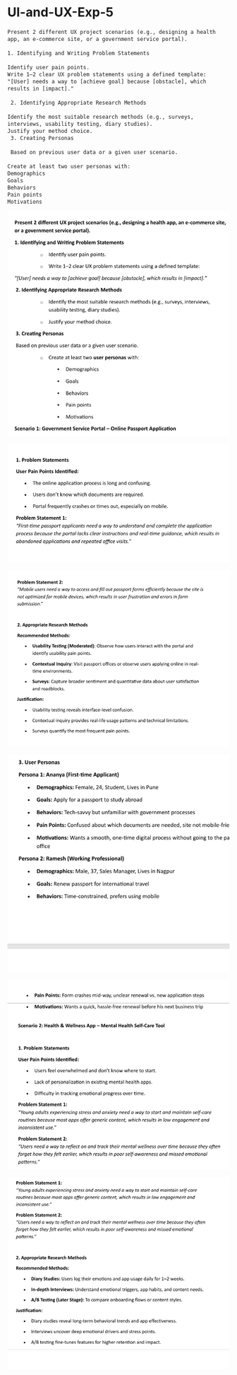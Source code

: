 # UI-and-UX-Exp-5

```
Present 2 different UX project scenarios (e.g., designing a health app, an e-commerce site, or a government service portal).

1. Identifying and Writing Problem Statements

Identify user pain points.
Write 1–2 clear UX problem statements using a defined template:
"[User] needs a way to [achieve goal] because [obstacle], which results in [impact]."

 2. Identifying Appropriate Research Methods

Identify the most suitable research methods (e.g., surveys, interviews, usability testing, diary studies).
Justify your method choice.
 3. Creating Personas

 Based on previous user data or a given user scenario.

Create at least two user personas with:
Demographics
Goals
Behaviors
Pain points
Motivations

```
![output](image.png)

![output](image-1.png)

![output](image-2.png)

![output](image-3.png)

![output](image-4.png)

![output](image-5.png)